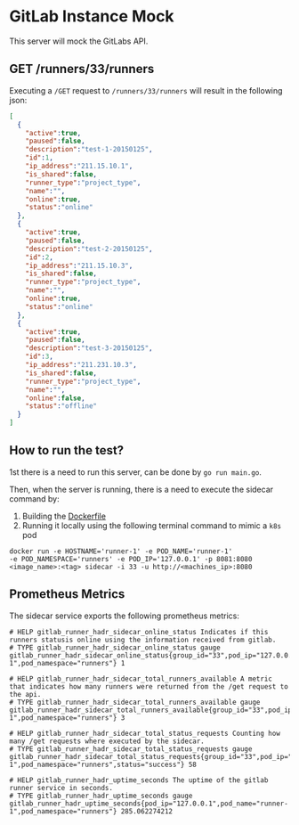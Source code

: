 # GitLab Instance Mock

This server will mock the GitLabs API.

## GET /runners/33/runners

Executing a `/GET` request to `/runners/33/runners` will result in the following
json:

```json
[
  {
    "active":true,
    "paused":false,
    "description":"test-1-20150125",
    "id":1,
    "ip_address":"211.15.10.1",
    "is_shared":false,
    "runner_type":"project_type",
    "name":"",
    "online":true,
    "status":"online"
  },
  {
    "active":true,
    "paused":false,
    "description":"test-2-20150125",
    "id":2,
    "ip_address":"211.15.10.3",
    "is_shared":false,
    "runner_type":"project_type",
    "name":"",
    "online":true,
    "status":"online"
  },
  {
    "active":true,
    "paused":false,
    "description":"test-3-20150125",
    "id":3,
    "ip_address":"211.231.10.3",
    "is_shared":false,
    "runner_type":"project_type",
    "name":"",
    "online":false,
    "status":"offline"
  }
]
```

## How to run the test?

1st there is a need to run this server, can be done by `go run main.go`.

Then, when the server is running, there is a need to execute the sidecar command
by:

1. Building the [Dockerfile](/Dockerfile)
2. Running it locally using the following terminal command to mimic a `k8s` pod

```shell
docker run -e HOSTNAME='runner-1' -e POD_NAME='runner-1'
-e POD_NAMESPACE='runners' -e POD_IP='127.0.0.1' -p 8081:8080
<image_name>:<tag> sidecar -i 33 -u http://<machines_ip>:8080
```

## Prometheus Metrics

The sidecar service exports the following prometheus metrics:

```prometheus
# HELP gitlab_runner_hadr_sidecar_online_status Indicates if this runners statusis online using the information received from gitlab.
# TYPE gitlab_runner_hadr_sidecar_online_status gauge
gitlab_runner_hadr_sidecar_online_status{group_id="33",pod_ip="127.0.0.1",pod_name="runner-1",pod_namespace="runners"} 1

# HELP gitlab_runner_hadr_sidecar_total_runners_available A metric that indicates how many runners were returned from the /get request to the api.
# TYPE gitlab_runner_hadr_sidecar_total_runners_available gauge
gitlab_runner_hadr_sidecar_total_runners_available{group_id="33",pod_ip="127.0.0.1",pod_name="runner-1",pod_namespace="runners"} 3

# HELP gitlab_runner_hadr_sidecar_total_status_requests Counting how many /get requests where executed by the sidecar.
# TYPE gitlab_runner_hadr_sidecar_total_status_requests gauge
gitlab_runner_hadr_sidecar_total_status_requests{group_id="33",pod_ip="127.0.0.1",pod_name="runner-1",pod_namespace="runners",status="success"} 58

# HELP gitlab_runner_hadr_uptime_seconds The uptime of the gitlab runner service in seconds.
# TYPE gitlab_runner_hadr_uptime_seconds gauge
gitlab_runner_hadr_uptime_seconds{pod_ip="127.0.0.1",pod_name="runner-1",pod_namespace="runners"} 285.062274212
```

